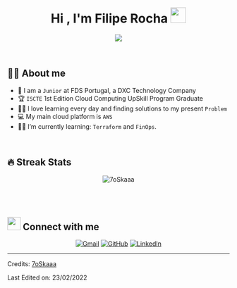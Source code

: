 <h1 align="center">Hi , I'm Filipe Rocha <img src="https://media.giphy.com/media/hvRJCLFzcasrR4ia7z/giphy.gif" width="35"></h1>
<p align="center">
  <a href="https://github.com/DenverCoder1/readme-typing-svg"><img src="https://readme-typing-svg.herokuapp.com?lines=Infrastructure+Support+Specialist;Cloud+Computing;Always%20learning%20new%20things&center=true&width=500&height=50"></a>
</p>


<br>



## :sassy_man:  About me
- :school: I am a `Junior` at FDS Portugal, a DXC Technology Company
- :trophy: `ISCTE` 1st Edition Cloud Computing UpSkill Program Graduate
- :technologist: I love learning every day and finding solutions to my present `Problem`
- :computer: My main cloud platform is `AWS`
- :student: I’m currently learning: `Terraform` and `FinOps`.

<br>

## 🔥 Streak Stats
<p align="center"><img src="https://github-readme-streak-stats.herokuapp.com/?user=filipemiguelrocha&theme=algolia" alt="7oSkaaa" /></p>

<br>
<br>

## <img src="https://media.giphy.com/media/iY8CRBdQXODJSCERIr/giphy.gif" width="30px"> Connect with me
<p align="center">
	<a href="mailto:filipemiguelrocha@hotmail.com"><img img src="https://img.shields.io/badge/gmail-%23EA4335.svg?style=plastic&logo=gmail&logoColor=white" alt="Gmail"/></a>
	<a href="https://github.com/filipemiguelrocha"><img src="https://img.shields.io/badge/github-%23181717.svg?style=plastic&logo=github&logoColor=white" alt="GitHub"/></a>
	<a href="https://www.linkedin.com/in/filipemiguelrocha/"><img src="https://img.shields.io/badge/linkedin-%230A66C2.svg?style=plastic&logo=linkedin&logoColor=white" alt="LinkedIn"/></a>
</p>





-----
Credits: [7oSkaaa](https://github.com/7oSkaaa)

Last Edited on: 23/02/2022
